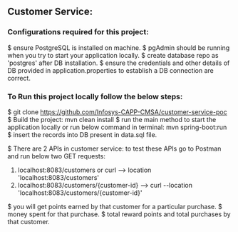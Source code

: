 Customer Service:
-----------------

### Configurations required for this project:

$ ensure PostgreSQL is installed on machine.
$ pgAdmin should be running when you try to start your application locally.
$ create database repo as 'postgres' after DB installation.
$ ensure the credentials and other details of DB provided in application.properties to establish a DB connection are
correct.

### To Run this project locally follow the below steps:

$ git clone https://github.com/Infosys-CAPP-CMSA/customer-service-poc
$ Build the project:
    mvn clean install
$ run the main method to start the application locally or run below command in terminal:
    mvn spring-boot:run
$ insert the records into DB present in data.sql file.

$ There are 2 APIs in customer service: to test these APIs go to Postman and run below two GET requests:
1. localhost:8083/customers or curl --> location 'localhost:8083/customers'
2. localhost:8083/customers/{customer-id} --> curl --location 'localhost:8083/customers/{customer-id}'

$ you will get points earned by that customer for a particular purchase.
$ money spent for that purchase.
$ total reward points and total purchases by that customer.

